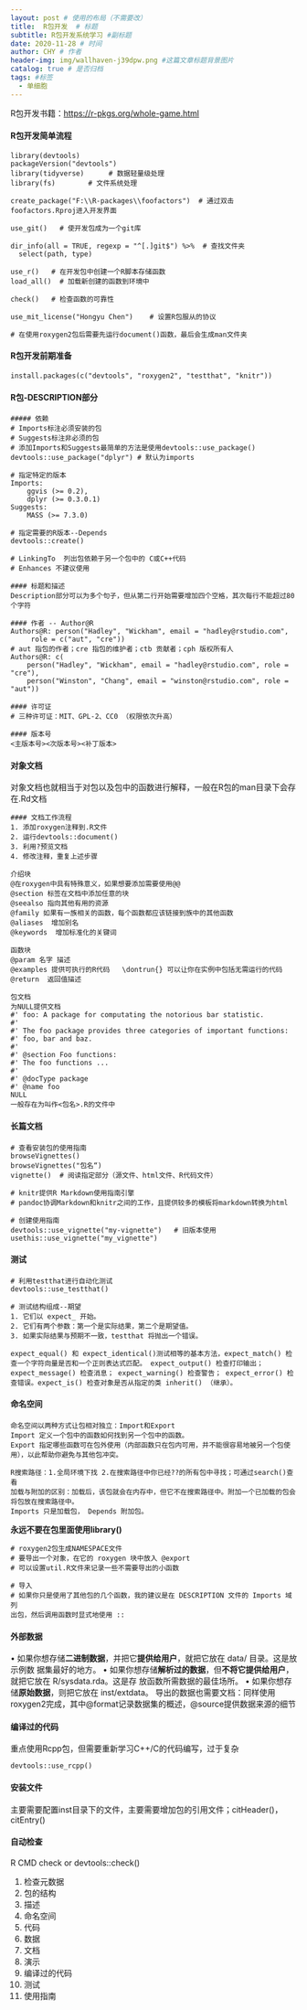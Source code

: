 ```yaml
---
layout: post # 使用的布局（不需要改）
title:  R包开发  # 标题
subtitle: R包开发系统学习 #副标题
date: 2020-11-28 # 时间
author: CHY # 作者
header-img: img/wallhaven-j39dpw.png #这篇文章标题背景图片
catalog: true # 是否归档
tags: #标签
  - 单细胞
---
```



R包开发书籍：https://r-pkgs.org/whole-game.html

#### R包开发简单流程
```
library(devtools)
packageVersion("devtools")
library(tidyverse)      # 数据轻量级处理
library(fs)        # 文件系统处理

create_package("F:\\R-packages\\foofactors")  # 通过双击foofactors.Rproj进入开发界面

use_git()   # 使开发包成为一个git库

dir_info(all = TRUE, regexp = "^[.]git$") %>%  # 查找文件夹
  select(path, type)

use_r()   # 在开发包中创建一个R脚本存储函数
load_all()  # 加载新创建的函数到环境中

check()   # 检查函数的可靠性

use_mit_license("Hongyu Chen")    # 设置R包服从的协议

# 在使用roxygen2包后需要先运行document()函数，最后会生成man文件夹
```

#### R包开发前期准备
```
install.packages(c("devtools", "roxygen2", "testthat", "knitr"))
```

#### R包-DESCRIPTION部分
```
##### 依赖
# Imports标注必须安装的包
# Suggests标注非必须的包
# 添加Imports和Suggests最简单的方法是使用devtools::use_package()
devtools::use_package("dplyr") # 默认为imports

# 指定特定的版本
Imports:
    ggvis (>= 0.2),
    dplyr (>= 0.3.0.1)
Suggests:
    MASS (>= 7.3.0)

# 指定需要的R版本--Depends
devtools::create()

# LinkingTo  列出包依赖于另一个包中的 C或C++代码
# Enhances 不建议使用
```
```
#### 标题和描述
Description部分可以为多个句子，但从第二行开始需要增加四个空格，其次每行不能超过80个字符

#### 作者 -- Author@R
Authors@R: person("Hadley", "Wickham", email = "hadley@rstudio.com",
     role = c("aut", "cre"))
# aut 指包的作者；cre 指包的维护者；ctb 贡献者；cph 版权所有人
Authors@R: c(
    person("Hadley", "Wickham", email = "hadley@rstudio.com", role = "cre"),
    person("Winston", "Chang", email = "winston@rstudio.com", role = "aut"))

#### 许可证
# 三种许可证：MIT、GPL-2、CC0 （权限依次升高）

#### 版本号
<主版本号><次版本号><补丁版本>
```

#### 对象文档
对象文档也就相当于对包以及包中的函数进行解释，一般在R包的man目录下会存在.Rd文档<br>
```
#### 文档工作流程
1. 添加roxygen注释到.R文件
2. 运行devtools::document()
3. 利用?预览文档
4. 修改注释，重复上述步骤

介绍块
@在roxygen中具有特殊意义，如果想要添加需要使用@@
@section 标签在文档中添加任意的块
@seealso 指向其他有用的资源
@family 如果有一族相关的函数，每个函数都应该链接到族中的其他函数
@aliases  增加别名
@keywords  增加标准化的关键词

函数块
@param 名字 描述
@examples 提供可执行的R代码   \dontrun{} 可以让你在实例中包括无需运行的代码
@return  返回值描述

包文档
为NULL提供文档
#' foo: A package for computating the notorious bar statistic.
#'
#' The foo package provides three categories of important functions:
#' foo, bar and baz.
#'
#' @section Foo functions:
#' The foo functions ...
#'
#' @docType package
#' @name foo
NULL
一般存在为叫作<包名>.R的文件中
```

#### 长篇文档
```
# 查看安装包的使用指南
browseVignettes()
browseVignettes("包名“)
vignette()  # 阅读指定部分（源文件、html文件、R代码文件）

# knitr提供R Markdown使用指南引擎
# pandoc协调Markdown和knitr之间的工作，且提供较多的模板将markdown转换为html

# 创建使用指南
devtools::use_vignette("my-vignette")   # 旧版本使用
usethis::use_vignette("my_vignette")
```

#### 测试
```
# 利用testthat进行自动化测试
devtools::use_testthat()

# 测试结构组成--期望
1. 它们以 expect_ 开始。
2. 它们有两个参数：第一个是实际结果，第二个是期望值。
3. 如果实际结果与预期不一致，testthat 将抛出一个错误。

expect_equal() 和 expect_identical()测试相等的基本方法，expect_match() 检查一个字符向量是否和一个正则表达式匹配。 expect_output() 检查打印输出； expect_message() 检查消息； expect_warning() 检查警告； expect_error() 检查错误。expect_is() 检查对象是否从指定的类 inherit() （继承）。
```

#### 命名空间
```
命名空间以两种方式让包相对独立：Import和Export
Import 定义一个包中的函数如何找到另一个包中的函数。
Export 指定哪些函数可在包外使用（内部函数只在包内可用，并不能很容易地被另一个包使用），以此帮助你避免与其他包冲突。

R搜索路径：1.全局环境下找 2.在搜索路径中你已经??的所有包中寻找；可通过search()查看
加载与附加的区别：加载后，该包就会在内存中，但它不在搜索路径中。附加一个已加载的包会将包放在搜索路径中。
Imports 只是加载包， Depends 附加包。
```
**永远不要在包里面使用library()**
```
# roxygen2包生成NAMESPACE文件
# 要导出一个对象，在它的 roxygen 块中放入 @export
# 可以设置util.R文件来记录一些不需要导出的小函数

# 导入
# 如果你只是使用了其他包的几个函数，我的建议是在 DESCRIPTION 文件的 Imports 域列
出包，然后调用函数时显式地使用 ::
```

#### 外部数据
• 如果你想存储**二进制数据**，并把它**提供给用户**，就把它放在 data/ 目录。这是放示例数
据集最好的地方。
• 如果你想存储**解析过的数据**，但**不将它提供给用户**，就把它放在 R/sysdata.rda。这是存
放函数所需数据的最佳场所。
• 如果你想存储**原始数据**，则把它放在 inst/extdata。
导出的数据也需要文档：同样使用roxygen2完成，其中@format记录数据集的概述，@source提供数据来源的细节<br>

#### 编译过的代码
重点使用Rcpp包，但需要重新学习C++/C的代码编写，过于复杂
```
devtools::use_rcpp()
```

#### 安装文件
主要需要配置inst目录下的文件，主要需要增加包的引用文件；citHeader()，citEntry()<br>

#### 自动检查
R CMD check or devtools::check()
1. 检查元数据
2. 包的结构
3. 描述
4. 命名空间
5. 代码
6. 数据
7. 文档
8. 演示
9. 编译过的代码
10. 测试
11. 使用指南